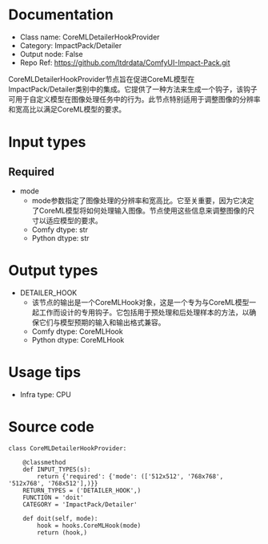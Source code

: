 # Documentation
- Class name: CoreMLDetailerHookProvider
- Category: ImpactPack/Detailer
- Output node: False
- Repo Ref: https://github.com/ltdrdata/ComfyUI-Impact-Pack.git

CoreMLDetailerHookProvider节点旨在促进CoreML模型在ImpactPack/Detailer类别中的集成。它提供了一种方法来生成一个钩子，该钩子可用于自定义模型在图像处理任务中的行为。此节点特别适用于调整图像的分辨率和宽高比以满足CoreML模型的要求。

# Input types
## Required
- mode
    - mode参数指定了图像处理的分辨率和宽高比。它至关重要，因为它决定了CoreML模型将如何处理输入图像。节点使用这些信息来调整图像的尺寸以适应模型的要求。
    - Comfy dtype: str
    - Python dtype: str

# Output types
- DETAILER_HOOK
    - 该节点的输出是一个CoreMLHook对象，这是一个专为与CoreML模型一起工作而设计的专用钩子。它包括用于预处理和后处理样本的方法，以确保它们与模型预期的输入和输出格式兼容。
    - Comfy dtype: CoreMLHook
    - Python dtype: CoreMLHook

# Usage tips
- Infra type: CPU

# Source code
```
class CoreMLDetailerHookProvider:

    @classmethod
    def INPUT_TYPES(s):
        return {'required': {'mode': (['512x512', '768x768', '512x768', '768x512'],)}}
    RETURN_TYPES = ('DETAILER_HOOK',)
    FUNCTION = 'doit'
    CATEGORY = 'ImpactPack/Detailer'

    def doit(self, mode):
        hook = hooks.CoreMLHook(mode)
        return (hook,)
```